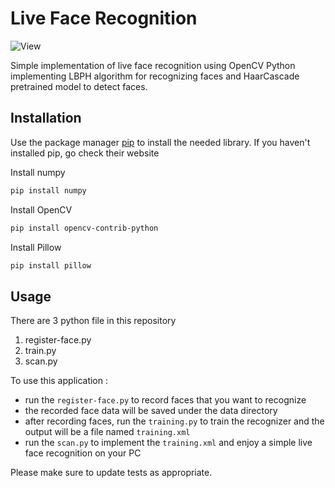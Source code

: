 # Live Face Recognition
<img src="https://views.whatilearened.today/views/github/dikamahard/Live-FaceRecognition.svg" alt="View" />   


Simple implementation of live face recognition using OpenCV Python implementing LBPH algorithm for recognizing faces and HaarCascade pretrained model to detect faces.

## Installation

Use the package manager [pip](https://pip.pypa.io/en/stable/) to install the needed library. If you haven't installed pip, go check their website

Install numpy
```bash
pip install numpy
```

Install OpenCV
```bash
pip install opencv-contrib-python
```

Install Pillow
```bash
pip install pillow
```

## Usage

There are 3 python file in this repository
1. register-face.py
2. train.py
3. scan.py

To use this application  : 
- run the `register-face.py` to record faces that you want to recognize
- the recorded face data will be saved under the data directory
- after recording faces, run the `training.py` to train the recognizer and the output will be a file named `training.xml`
- run the `scan.py` to implement the `training.xml` and enjoy a simple live face recognition on your PC




Please make sure to update tests as appropriate.
